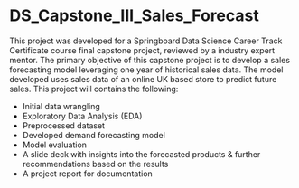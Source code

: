 # DS_Capstone_III_Sales_Forecast
This project was developed for a Springboard Data Science Career Track Certificate course final capstone project, reviewed by a industry expert mentor.
The primary objective of this capstone project is to develop a sales forecasting model leveraging one year of historical sales data. The model developed uses sales data of an online UK based store to predict future sales. 
This project will contains the following:
* Initial data wrangling
* Exploratory Data Analysis (EDA)
* Preprocessed dataset
* Developed demand forecasting model
* Model evaluation 
* A slide deck with insights into the forecasted products & further recommendations based on the results
* A project report for documentation
